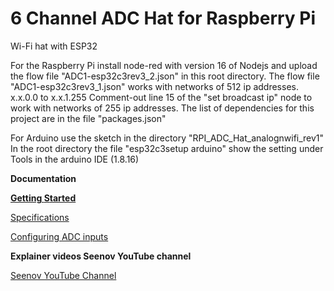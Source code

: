 # 6 Channel ADC Hat for Raspberry Pi
Wi-Fi hat with ESP32

For the Raspberry Pi install node-red with version 16 of Nodejs and upload the flow file  "ADC1-esp32c3rev3_2.json" in this root directory. 
The flow file  "ADC1-esp32c3rev3_1.json" works with networks of 512 ip addresses. x.x.0.0 to x.x.1.255 Comment-out line 15 of the "set broadcast ip" node to work with networks of 255 ip addresses.
The list of dependencies for this project are in the file "packages.json"

For Arduino use the sketch in the directory  "RPI_ADC_Hat_analognwifi_rev1"
In the root directory the file "esp32c3setup arduino" show the setting under Tools in the arduino IDE (1.8.16)

<b>Documentation</b>

<a href="https://seenov.com/2022/03/14/getting_started_6_channel_esp32c3_adc/"><b>Getting </b><b>S</b><b>tarted</b></a>

<a href="https://seenov.com/wp-content/uploads/2022/03/ESP32C3-ADC-hat-specifications.pdf">Specifications</a>

<a href="https://seenov.com/2021/12/15/raspberry-pi-adc-esp32-hat-incredibly-measures-%C2%B112v-with-great-accuracy/">Configuring ADC inputs</a>

<b>Explainer videos Seenov YouTube channel</b>

<a href="https://www.youtube.com/channel/UC92-OhJZzrrUEJLgdM26cIA"> Seenov YouTube Channel</a>
